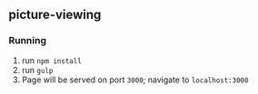 ## picture-viewing

### Running
1. run `npm install`
2. run `gulp`
3. Page will be served on port `3000`; navigate to `localhost:3000`